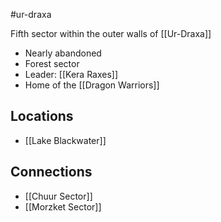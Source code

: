 #ur-draxa 

Fifth sector within the outer walls of [[Ur-Draxa]]

- Nearly abandoned
- Forest sector
- Leader: [[Kera Raxes]]
- Home of the [[Dragon Warriors]]

## Locations
- [[Lake Blackwater]]

## Connections
- [[Chuur Sector]]
- [[Morzket Sector]]
